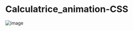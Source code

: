 # Calculatrice_animation-CSS
![image](https://github.com/Maxime-poivre/Calculatrice_animation-CSS/assets/135856955/7e29392e-94e1-4549-ae8b-f3efff5c7e2b)

